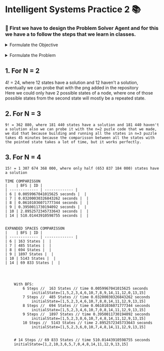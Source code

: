 # Intelligent Systems Practice 2 📚

### 📕 First we have to design the Problem Solver Agent and for this we have a to follow the steps that we learn in classes.


<details>
  <summary>Formulate the Objective</summary>

  	- The first box must be empty.
        
    - The rest of the boxes must be sorted ascending.

</details>

<br />


<details>
  <summary>Formulate the Problem</summary>

  	- Initial State
		(Messy)
		
	- Objective State
		(Sorted)
		
	- Actions
		Move boxes up down, left right it it's possible.
		
	- Funcion de Transicion
		TR(Current_State,(
		Move Left to Empty, 
		Move Right to Empty, 
		Move Up to Empty, 
		Move Down to Empty
		)) -> Succesor_State
		
	- Objective Test
		Check thath the current state equals the goal state

	- Cost of the route
			1

</details>

## 1. For N = 2
4! = 24, where 12 states have a solution and 12 haven't a solution, eventually we can probe that with the png added in the repository  
Here we could only have 2 possible states of a node, where one of those possible states from the second state will mostly be a repeated state.

## 2. For N = 3

	9! = 362 880, where 181 440 states have a solution and 181 440 haven't a solution also we can probe it with the n=2 puzle code that we made, we did that because building and running all the states in n=3 puzzle takes 45 minutes because the comparisson between all the states with the pointed state takes a lot of time, but it works perfectly.

## 3. For N = 4

	15! = 1 307 674 368 000, where only half (653 837 184 000) states have a solution

	TIME COMPARISSON
	|    | BFS | ID |
	| ------------- | ------------- |
	| 6 | 0.0059967041015625 seconds |  |
	| 7 | 0.03200030326843262 seconds |  |
	| 8 | 0.06101036071777344 seconds |  |
	| 9 | 0.3950011730194092 seconds |  |
	| 10 | 2.8952572345733643 seconds |  |
	| 14 | 510.01443910598755 seconds |  |


	EXPANDED SPACES COMPARISSON
	|    | BFS | ID |
	| ------------- | ------------- |
	| 6 | 163 States |  |
	| 7 | 485 States |  |
	| 8 | 694 States |  |
	| 9 | 1897 States |  |
	| 10 | 5143 States |  |
	| 14 | 69 833 States |  |




		With BFS:
			6 Steps //  163 States // time 0.0059967041015625 seconds
				initialState=[1,5,2,3,4,6,10,7,8,9,14,11,12,0,13,15]
			7 Steps //  485 States // time 0.03200030326843262 seconds
				initialState=[1,5,2,3,4,6,10,7,8,0,14,11,12,9,13,15]
			8 Steps //  694 States // time 0.06101036071777344 seconds
				initialState=[1,5,2,3,4,6,10,7,0,8,14,11,12,9,13,15]
			9 Steps //  1897 States // time 0.3950011730194092 seconds
				initialState=[1,5,2,3,0,6,10,7,4,8,14,11,12,9,13,15]
			10 Steps //  5143 States // time 2.8952572345733643 seconds
				initialState=[1,5,2,3,6,0,10,7,4,8,14,11,12,9,13,15]


		# 14 Steps // 69 833 States // time 510.01443910598755 seconds
		initialState=[1,2,10,3,6,5,7,0,4,8,14,11,12,9,13,15]


		